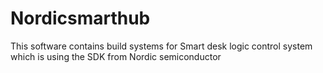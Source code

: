 # Nordicsmarthub
This software contains build systems for Smart desk logic control system which is using the SDK from Nordic semiconductor
